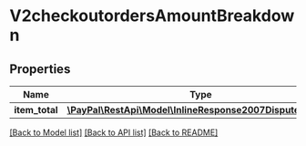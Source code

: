 # V2checkoutordersAmountBreakdown

## Properties
Name | Type | Description | Notes
------------ | ------------- | ------------- | -------------
**item_total** | [**\PayPal\RestApi\Model\InlineResponse2007DisputeAmount**](InlineResponse2007DisputeAmount.md) |  | [optional] 

[[Back to Model list]](../README.md#documentation-for-models) [[Back to API list]](../README.md#documentation-for-api-endpoints) [[Back to README]](../README.md)


